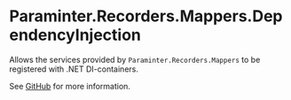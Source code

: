 # Paraminter.Recorders.Mappers.DependencyInjection

Allows the services provided by `Paraminter.Recorders.Mappers` to be registered with .NET DI-containers.

See [GitHub](https://github.com/Paraminter/Paraminter.Recorders.Mappers) for more information.